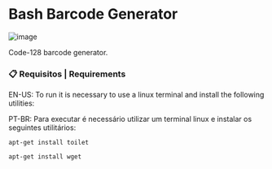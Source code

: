 # Bash Barcode Generator

![image](https://user-images.githubusercontent.com/76706456/151263011-b347fee9-a61b-47b4-abb9-703fe117c6e0.png)

Code-128 barcode generator.

### 📋 Requisitos | Requirements

EN-US:
To run it is necessary to use a linux terminal and install the following utilities:

PT-BR:
Para executar é necessário utilizar um terminal linux e instalar os seguintes utilitários:

```
apt-get install toilet
```

```
apt-get install wget
```
